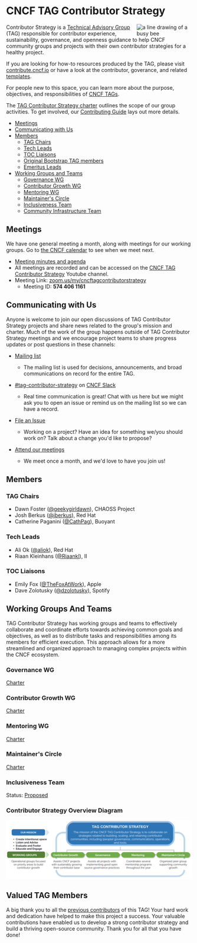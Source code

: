 # CNCF TAG Contributor Strategy

<img src="website/static/images/tag-contributor-strategy-icon-color.png" alt="a line drawing of a busy bee" align=right width="150px">

Contributor Strategy is a [Technical Advisory Group](https://github.com/cncf/toc/blob/main/tags/cncf-tags.md) (TAG) responsible for contributor experience, sustainability, governance, and openness guidance to help CNCF community groups
and projects with their own contributor strategies for a healthy project. 

If you are looking for how-to resources produced by the TAG, please visit
[contribute.cncf.io](https://contribute.cncf.io/) or have a look at the
contributor, goverance, and related [templates](https://github.com/cncf/project-template).

For people new to this space, you can learn more about the purpose, objectives, and responsibilities of [CNCF TAGs](https://github.com/cncf/toc/blob/main/tags/cncf-tags.md).

The [TAG Contributor Strategy charter](/CHARTER.md) outlines the scope of our group activities. To get involved, our [Contributing Guide](/CONTRIBUTING.md) lays out more details.

- [Meetings](#meetings)
- [Communicating with Us](#communicating-with-us)
- [Members](#members)
  - [TAG Chairs](#tag-chairs)
  - [Tech Leads](#tech-leads)
  - [TOC Liaisons](#toc-liaisons)
  - [Original Bootstrap TAG members](#original-bootstrap-tag-members)
  - [Emeritus Leads](#emeritus-leads)
- [Working Groups and Teams](#working-groups-and-teams)
  - [Governance WG](#governance-wg)
  - [Contributor Growth WG](#contributor-growth-wg)
  - [Mentoring WG](#mentoring-wg)
  - [Maintainer's Circle](#maintainers-circle)
  - [Inclusiveness Team](#inclusiveness-team)
  - [Community Infrastructure Team](#community-infrastructure-team)

## Meetings

We have one general meeting a month, along with meetings for our working groups.
Go to [the CNCF calendar](https://tockify.com/cncf.public.events/monthly?search=Contributor+Strategy) to see when we meet next.

- [Meeting minutes and agenda](https://bit.ly/cncf-contribstrat-agenda)
- All meetings are recorded and can be accessed on the [CNCF TAG Contributor Strategy](https://www.youtube.com/channel/UCCqKWkTM2pkmLwXaj-7AvcA) Youtube channel.
- Meeting Link: [zoom.us/my/cncftagcontributorstrategy](https://zoom.us/my/cncftagcontributorstrategy)
  - Meeting ID: **574 406 1161**
 
## Communicating with Us

Anyone is welcome to join our open discussions of TAG Contributor Strategy
projects and share news related to the group's mission and charter. Much of the
work of the group happens outside of TAG Contributor Strategy meetings and we
encourage project teams to share progress updates or post questions in these
channels:

- [Mailing list](https://lists.cncf.io/g/cncf-tag-contributor-strategy)
  - The mailing list is used for decisions, announcements, and broad communications
  on record for the entire TAG.

- [#tag-contributor-strategy](https://cloud-native.slack.com/archives/CT6CWS1JN) on [CNCF Slack](https://slack.cncf.io/)
  - Real time communication is great! Chat with us here but we might ask you to
  open an issue or remind us on the mailing list so we can have a record.

- [File an Issue](https://github.com/cncf/tag-contributor-strategy)
  - Working on a project? Have an idea for something we/you should work on? Talk
  about a change you'd like to propose?

- [Attend our meetings](https://tockify.com/cncf.public.events/monthly?search=Contributor+Strategy)
  - We meet once a month, and we'd love to have you join us!

## Members

### TAG Chairs

- Dawn Foster ([@geekygirldawn](https://github.com/geekygirldawn)), CHAOSS Project
- Josh Berkus ([@jberkus](https://github.com/jberkus)), Red Hat
- Catherine Paganini ([@CathPag](https://github.com/CathPag)), Buoyant

### Tech Leads

- Ali Ok ([@aliok](https://github.com/aliok)), Red Hat
- Riaan Kleinhans ([@Riaankl](https://github.com/Riaankl)), II

### TOC Liaisons

- Emily Fox ([@TheFoxAtWork](https://github.com/TheFoxAtWork)), Apple
- Dave Zolotusky ([@dzolotusky](https://github.com/dzolotusky)), Spotify


## Working Groups And Teams

TAG Contributor Strategy has working groups and teams to effectively collaborate and coordinate efforts towards achieving common goals and objectives, as well as to distribute tasks and responsibilities among its members for efficient execution. This approach allows for a more streamlined and organized approach to managing complex projects within the CNCF ecosystem.

### Governance WG

[Charter](/governance/README.md)

### Contributor Growth WG

[Charter](/contributor-growth/README.md)

### Mentoring WG

[Charter](/mentoring/README.md)

### Maintainer's Circle

[Charter](/maintainers-circle/README.md)


### Inclusiveness Team

Status: [Proposed](https://github.com/cncf/tag-contributor-strategy/issues/365)

### Contributor Strategy Overview Diagram
<img src="website/static/images/TAG-CS_roadmap_visual.png" alt="an image describing TAG Contributor strategy roadmap">

## Valued TAG Members

A big thank you to all the [previous contributors](/valued-members.md) of this TAG! Your hard work and dedication have helped to make this project a success. Your valuable contributions have enabled us to develop a strong contributor strategy and build a thriving open-source community. Thank you for all that you have done!
